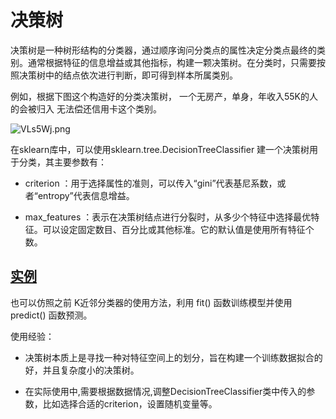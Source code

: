 # 决策树

决策树是一种树形结构的分类器，通过顺序询问分类点的属性决定分类点最终的类别。通常根据特征的信息增益或其他指标，构建一颗决策树。在分类时，只需要按照决策树中的结点依次进行判断，即可得到样本所属类别。

例如，根据下图这个构造好的分类决策树， 一个无房产，单身，年收入55K的人的会被归入 无法偿还信用卡这个类别。

![VLs5Wj.png](https://s2.ax1x.com/2019/06/18/VLs5Wj.png)

在sklearn库中，可以使用sklearn.tree.DecisionTreeClassifier 建一个决策树用于分类，其主要参数有：

- criterion ：用于选择属性的准则，可以传入“gini”代表基尼系数，或者“entropy”代表信息增益。

- max_features ：表示在决策树结点进行分裂时，从多少个特征中选择最优特征。可以设定固定数目、百分比或其他标准。它的默认值是使用所有特征个数。


## [实例](https://github.com/liangzechao/PythonSklearnML/blob/master/2.分类/2.2决策树/DTreeClassifier.py)

也可以仿照之前 K近邻分类器的使用方法，利用 fit() 函数训练模型并使用 predict() 函数预测。

使用经验：

- 决策树本质上是寻找一种对特征空间上的划分，旨在构建一个训练数据拟合的好，并且复杂度小的决策树。

- 在实际使用中,需要根据数据情况,调整DecisionTreeClassifier类中传入的参数，比如选择合适的criterion，设置随机变量等。
